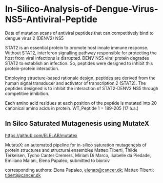 # In-Silico-Analysis-of-Dengue-Virus-NS5-Antiviral-Peptide
Data of mutation scans of antiviral peptides that can competitively bind to dengue virus 2 (DENV2) NS5

STAT2 is an essential protein to promote host innate immune response. Without STAT2, interferon signalling pathway responsible for protecting the host from viral infections is disrupted. DENV NS5 viral protein degrades STAT2 to establish an infection. So, peptides were designed to inhibit this protein-protein interaction.

Employing structure-based rationale design, peptides are derived from the human signal transducer and activator of transcription 2 (STAT2). The peptides designed is to inhibit the interaction of STAT2-DENV2 NS5 through competitive inhibition. 

Each amino acid residues at each position of the peptide is mutated into 20 canonical amino acids in protein. 
WT_Peptide 1 = 189-205 (17 a.a.)

## In Silco Saturated Mutagenesis using MutateX 
https://github.com/ELELAB/mutatex

MutateX: an automated pipeline for in-silico saturation mutagenesis of protein structures and structural ensembles Matteo Tiberti, Thilde Terkelsen, Tycho Canter Cremers, Miriam Di Marco, Isabelle da Piedade, Emiliano Maiani, Elena Papaleo, submitted to biorxiv

corresponding authors: Elena Papaleo, elenap@cancer.dk; Matteo Tiberti: tiberti@cancer.dk
